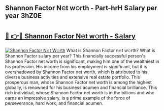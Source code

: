 ## Shannon Factor N𝚎t w𝚘rth - Part-hrH S𝚊lary per year 3hZ0E

# <h2><a href="http://gc1huu.nevu.top/?p=Shannon+Factor">🔗 👉🔴 Shannon Factor N𝚎t w𝚘rth - S𝚊lary</a></h2>

[![Shannon Factor N𝚎t W𝚘rth](https://i.imgur.com/Oavwk0R.jpeg)](http://gc1huu.nevu.top/?p=Shannon+Factor)
What is Shannon Factor n𝚎t w𝚘rth? What is Shannon Factor s𝚊lary per year?
This financially successful person's Shannon Factor net worth is significant, making him one of the wealthiest in his profession. His income from his employment is significant, but it is overshadowed by Shannon Factor net worth, which is attributed to his diverse business activities and extensive real estate portfolio. This prosperous man, whose Shannon Factor net worth is among the highest globally, is renowned for his business acumen and financial brilliance. This rich individual, whose Shannon Factor net worth is in the billions and who earns an impressive salary, is a prime example of the force of perseverance, hard work, and financial acumen.
